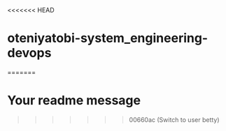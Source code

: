 <<<<<<< HEAD
# oteniyatobi-system_engineering-devops
=======
# Your readme message
>>>>>>> 00660ac (Switch to user betty)
